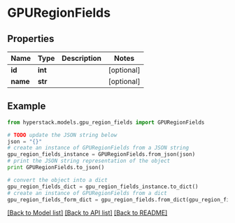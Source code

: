 # GPURegionFields


## Properties

Name | Type | Description | Notes
------------ | ------------- | ------------- | -------------
**id** | **int** |  | [optional] 
**name** | **str** |  | [optional] 

## Example

```python
from hyperstack.models.gpu_region_fields import GPURegionFields

# TODO update the JSON string below
json = "{}"
# create an instance of GPURegionFields from a JSON string
gpu_region_fields_instance = GPURegionFields.from_json(json)
# print the JSON string representation of the object
print GPURegionFields.to_json()

# convert the object into a dict
gpu_region_fields_dict = gpu_region_fields_instance.to_dict()
# create an instance of GPURegionFields from a dict
gpu_region_fields_form_dict = gpu_region_fields.from_dict(gpu_region_fields_dict)
```
[[Back to Model list]](../README.md#documentation-for-models) [[Back to API list]](../README.md#documentation-for-api-endpoints) [[Back to README]](../README.md)



